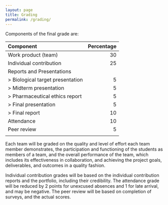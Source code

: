 ```yaml
---
layout: page
title: Grading
permalink: /grading/
---
```


Components of the final grade are:

| **Component**                      | **Percentage** |
| :---                           | ---: |
| Work product (team)            | 30 |
| Individual contribution        | 25 |
| Reports and Presentations      |    |
| > Biological target presentation | 5  |
| > Midterm presentation         | 5  |
| > Pharmaceutical ethics report   | 5  |
| > Final presentation             | 5  |
| > Final report                   | 10 |
| Attendance                     | 10 |
| Peer review                    | 5  |
| | |

Each team will be graded on the quality and level of effort each team member demonstrates, the participation and functioning of the students as members of a team, and the overall performance of the team, which includes its effectiveness in collaboration, and achieving the project goals, deliverables, and outcomes in a quality fashion.

Individual contribution grades will be based on the individual contribution reports and the portfolio, including their credibility. The attendance grade will be reduced by 2 points for unexcused absences and 1 for late arrival, and may be negative. The peer review will be based on completion of surveys, and the actual scores.
